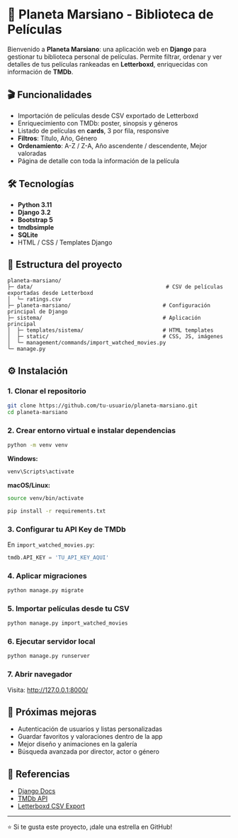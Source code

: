 # 🌌 Planeta Marsiano - Biblioteca de Películas

Bienvenido a **Planeta Marsiano**: una aplicación web en **Django** para gestionar tu biblioteca personal de películas. Permite filtrar, ordenar y ver detalles de tus películas rankeadas en **Letterboxd**, enriquecidas con información de **TMDb**.

## 🎬 Funcionalidades

- Importación de películas desde CSV exportado de Letterboxd
- Enriquecimiento con TMDb: poster, sinopsis y géneros
- Listado de películas en **cards**, 3 por fila, responsive
- **Filtros**: Título, Año, Género
- **Ordenamiento**: A-Z / Z-A, Año ascendente / descendente, Mejor valoradas
- Página de detalle con toda la información de la película

## 🛠 Tecnologías

- **Python 3.11**
- **Django 3.2**
- **Bootstrap 5**
- **tmdbsimple**
- **SQLite**
- HTML / CSS / Templates Django

## 📂 Estructura del proyecto

```
planeta-marsiano/
├─ data/                                          # CSV de películas exportadas desde Letterboxd
│  └─ ratings.csv
├─ planeta-marsiano/                             # Configuración principal de Django
├─ sistema/                                      # Aplicación principal
│  ├─ templates/sistema/                         # HTML templates
│  ├─ static/                                    # CSS, JS, imágenes
│  └─ management/commands/import_watched_movies.py
└─ manage.py
```

## ⚙️ Instalación

### 1. Clonar el repositorio
```bash
git clone https://github.com/tu-usuario/planeta-marsiano.git
cd planeta-marsiano
```

### 2. Crear entorno virtual e instalar dependencias
```bash
python -m venv venv
```

**Windows:**
```bash
venv\Scripts\activate
```

**macOS/Linux:**
```bash
source venv/bin/activate
```

```bash
pip install -r requirements.txt
```

### 3. Configurar tu API Key de TMDb
En `import_watched_movies.py`:
```python
tmdb.API_KEY = 'TU_API_KEY_AQUI'
```

### 4. Aplicar migraciones
```bash
python manage.py migrate
```

### 5. Importar películas desde tu CSV
```bash
python manage.py import_watched_movies
```

### 6. Ejecutar servidor local
```bash
python manage.py runserver
```

### 7. Abrir navegador
Visita: http://127.0.0.1:8000/

## 🚀 Próximas mejoras

- Autenticación de usuarios y listas personalizadas
- Guardar favoritos y valoraciones dentro de la app
- Mejor diseño y animaciones en la galería
- Búsqueda avanzada por director, actor o género

## 🔗 Referencias

- [Django Docs](https://docs.djangoproject.com/)
- [TMDb API](https://www.themoviedb.org/documentation/api)
- [Letterboxd CSV Export](https://letterboxd.com/settings/data/)

---

⭐ Si te gusta este proyecto, ¡dale una estrella en GitHub!
